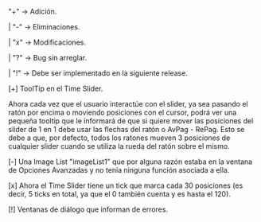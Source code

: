 "+" -> Adición.

| "-" -> Eliminaciones.

| "x" -> Modificaciones.

| "?" -> Bug sin arreglar.

| "!" -> Debe ser implementado en la siguiente release.

[+] ToolTip en el Time Slider. 

Ahora cada vez que el usuario interactúe con el slider, ya sea pasando el ratón por encima o moviendo posiciones con el cursor, podrá ver una pequeña tooltip que le informará de que si quiere mover las posiciones del slider de 1 en 1 debe usar las flechas del ratón o AvPag - RePag.
Esto se debe a que, por defecto, todos los ratones mueven 3 posiciones de cualquier slider cuando se utiliza la rueda del ratón sobre el mismo.

[-] Una Image List "imageList1" que por alguna razón estaba en la ventana de Opciones Avanzadas y no tenía ninguna función asociada a ella.

[x] Ahora el Time Slider tiene un tick que marca cada 30 posiciones (es decir, 5 ticks en total, ya que el 0 también cuenta y es hasta el 120). 

[!] Ventanas de diálogo que informan de errores.
